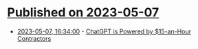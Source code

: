 # [Published on 2023-05-07](index.md)

* [2023-05-07, 16:34:00](https://it.slashdot.org/story/23/05/07/0346253/chatgpt-is-powered-by-15-an-hour-contractors?utm_source=rss1.0mainlinkanon&utm_medium=feed) - [ChatGPT is Powered by $15-an-Hour Contractors](https://it.slashdot.org/story/23/05/07/0346253/chatgpt-is-powered-by-15-an-hour-contractors?utm_source=rss1.0mainlinkanon&utm_medium=feed)
